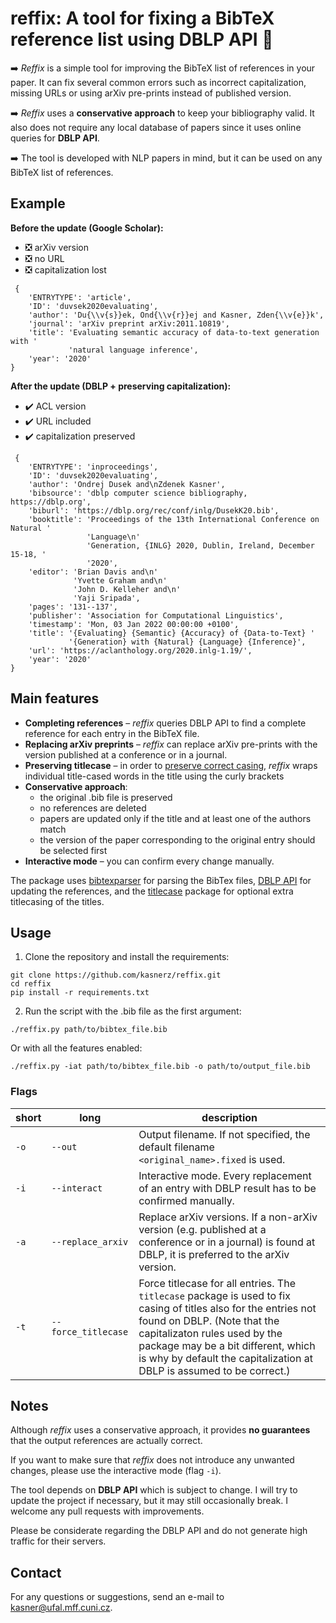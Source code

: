 # reffix: A tool for fixing a BibTeX reference list using DBLP API :wrench:

:arrow_right: *Reffix* is a simple tool for improving the BibTeX list of references in your paper. It can fix several common errors such as incorrect capitalization, missing URLs or using arXiv pre-prints instead of published version.


:arrow_right: *Reffix* uses a **conservative approach** to keep your bibliography valid. It also does not require any local database of papers since it uses online queries for **DBLP API**.

:arrow_right: The tool is developed with NLP papers in mind, but it can be used on any BibTeX list of references.

## Example
**Before the update (Google Scholar):** 
- :negative_squared_cross_mark: arXiv version 
- :negative_squared_cross_mark: no URL 
- :negative_squared_cross_mark: capitalization lost
```
 {  
    'ENTRYTYPE': 'article',
    'ID': 'duvsek2020evaluating',
    'author': 'Du{\\v{s}}ek, Ond{\\v{r}}ej and Kasner, Zden{\\v{e}}k',
    'journal': 'arXiv preprint arXiv:2011.10819',
    'title': 'Evaluating semantic accuracy of data-to-text generation with '
             'natural language inference',
    'year': '2020'
}

```
**After the update (DBLP + preserving capitalization):**
- :heavy_check_mark: ACL version
- :heavy_check_mark: URL included
- :heavy_check_mark: capitalization preserved 
```
 {   
    'ENTRYTYPE': 'inproceedings',
    'ID': 'duvsek2020evaluating',
    'author': 'Ondrej Dusek and\nZdenek Kasner',
    'bibsource': 'dblp computer science bibliography, https://dblp.org',
    'biburl': 'https://dblp.org/rec/conf/inlg/DusekK20.bib',
    'booktitle': 'Proceedings of the 13th International Conference on Natural '
                 'Language\n'
                 'Generation, {INLG} 2020, Dublin, Ireland, December 15-18, '
                 '2020',
    'editor': 'Brian Davis and\n'
              'Yvette Graham and\n'
              'John D. Kelleher and\n'
              'Yaji Sripada',
    'pages': '131--137',
    'publisher': 'Association for Computational Linguistics',
    'timestamp': 'Mon, 03 Jan 2022 00:00:00 +0100',
    'title': '{Evaluating} {Semantic} {Accuracy} of {Data-to-Text} '
             '{Generation} with {Natural} {Language} {Inference}',
    'url': 'https://aclanthology.org/2020.inlg-1.19/',
    'year': '2020'
}
```

## Main features
- **Completing references** – *reffix* queries DBLP API to find a complete reference for each entry in the BibTeX file. 
- **Replacing arXiv preprints** –  *reffix* can replace arXiv pre-prints with the version published at a conference or in a journal.
- **Preserving titlecase** – in order to [preserve correct casing](https://tex.stackexchange.com/questions/10772/bibtex-loses-capitals-when-creating-bbl-file), *reffix* wraps individual title-cased words in the title using the curly brackets
- **Conservative approach**: 
  + the original .bib file is preserved 
  + no references are deleted
  + papers are updated only if the title and at least one of the authors match
  + the version of the paper corresponding to the original entry should be selected first
- **Interactive mode** – you can confirm every change manually.

The package uses [bibtexparser](https://github.com/sciunto-org/python-bibtexparser) for parsing the BibTex files, [DBLP API](https://dblp.org/faq/How+to+use+the+dblp+search+API.html) for updating the references, and the [titlecase](https://github.com/ppannuto/python-titlecase) package for optional extra titlecasing of the titles.


## Usage

1. Clone the repository and install the requirements:
```
git clone https://github.com/kasnerz/reffix.git
cd reffix
pip install -r requirements.txt
```
2. Run the script with the .bib file as the first argument:
```
./reffix.py path/to/bibtex_file.bib
```
Or with all the features enabled:
```
./reffix.py -iat path/to/bibtex_file.bib -o path/to/output_file.bib
```
### Flags
| short | long | description |
| ---------- | ---------------------- |-----------  |
| `-o`       | `--out`   | Output filename. If not specified, the default filename `<original_name>.fixed` is used. |
| `-i` | `--interact` | Interactive mode. Every replacement of an entry with DBLP result has to be confirmed manually. |
| `-a` | `--replace_arxiv` | Replace arXiv versions. If a non-arXiv version (e.g. published at a conference or in a journal) is found at DBLP, it is preferred to the arXiv version. |
| `-t` | `--force_titlecase` | Force titlecase for all entries. The `titlecase` package is used to fix casing of titles also for the entries not found on DBLP. (Note that the capitalizaton rules used by the package may be a bit different, which is why by default the capitalization at DBLP is assumed to be correct.)|

## Notes
Although *reffix* uses a conservative approach, it provides **no guarantees** that the output references are actually correct. 

If you want to make sure that *reffix* does not introduce any unwanted changes, please use the interactive mode (flag `-i`).

The tool depends on **DBLP API** which is subject to change. I will try to update the project if necessary, but it may still occasionally break. I welcome any pull requests with improvements.

Please be considerate regarding the DBLP API and do not generate high traffic for their servers.

## Contact
For any questions or suggestions, send an e-mail to kasner@ufal.mff.cuni.cz.